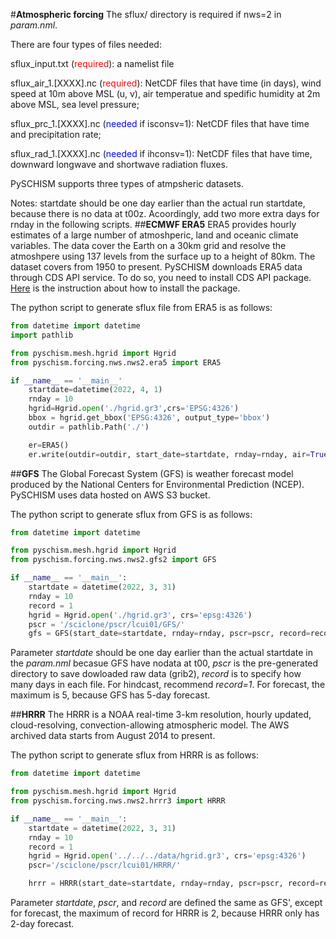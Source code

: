 #**Atmospheric forcing**
The sflux/ directory is required if nws=2 in *param.nml*. 

There are four types of files needed:

sflux_input.txt (<font color="red">required</font>): a namelist file

sflux_air_1.[XXXX].nc (<font color="red">required</font>): NetCDF files that have time (in days), wind speed at 10m above MSL (u, v), air temperatue and spedific humidity at 2m above MSL, sea level pressure;

sflux_prc_1.[XXXX].nc (<font color="blue">needed</font> if isconsv=1): NetCDF files that have time and precipitation rate;

sflux_rad_1.[XXXX].nc (<font color="blue">needed</font> if ihconsv=1): NetCDF files that have time, downward longwave and shortwave radiation fluxes.

PySCHISM supports three types of atmpsheric datasets.

Notes: startdate should be one day earlier than the actual run startdate, because there is no data at t00z. Acoordingly, add two more extra days for rnday in the following scripts.
##**ECMWF ERA5**
ERA5 provides hourly estimates of a large number of atmoshperic, land and oceanic climate variables. The data cover the Earth on a 30km grid and resolve the atmoshpere using 137 levels from the surface up to a height of 80km. The dataset covers from 1950 to present. PySCHISM downloads ERA5 data through CDS API service. To do so, you need to install CDS API package. [Here](https://cds.climate.copernicus.eu/api-how-to) is the instruction about how to install the package.

The python script to generate sflux file from ERA5 is as follows:
```python
from datetime import datetime
import pathlib

from pyschism.mesh.hgrid import Hgrid
from pyschism.forcing.nws.nws2.era5 import ERA5

if __name__ == '__main__'
    startdate=datetime(2022, 4, 1)
    rnday = 10
    hgrid=Hgrid.open('./hgrid.gr3',crs='EPSG:4326')
    bbox = hgrid.get_bbox('EPSG:4326', output_type='bbox')
    outdir = pathlib.Path('./')

    er=ERA5()
    er.write(outdir=outdir, start_date=startdate, rnday=rnday, air=True, rad=True, prc=True, bbox=bbox, output_interval=interval, overwrite=True)
```
##**GFS**
The Global Forecast System (GFS) is weather forecast model produced by the National Centers for Environmental Prediction (NCEP). PySCHISM uses data hosted on AWS S3 bucket.

The python script to generate sflux from GFS is as follows:
```python
from datetime import datetime

from pyschism.mesh.hgrid import Hgrid
from pyschism.forcing.nws.nws2.gfs2 import GFS

if __name__ == '__main__':
    startdate = datetime(2022, 3, 31)
    rnday = 10
    record = 1
    hgrid = Hgrid.open('./hgrid.gr3', crs='epsg:4326')
    pscr = '/sciclone/pscr/lcui01/GFS/'
    gfs = GFS(start_date=startdate, rnday=rnday, pscr=pscr, record=record, bbox=hgrid.bbox)
```
Parameter *startdate* should be one day earlier than the actual startdate in the *param.nml* becasue GFS have nodata at t00, *pscr* is the pre-generated directory to save dowloaded raw data (grib2), *record* is to specify how many days in each file. For hindcast, recommend *record=1*. For forecast, the maximum is 5, because GFS has 5-day forecast.

##**HRRR**
The HRRR is a NOAA real-time 3-km resolution, hourly updated, cloud-resolving, convection-allowing atmospheric model. The AWS archived data starts from August 2014 to present.

The python script to generate sflux from HRRR is as follows:
```python
from datetime import datetime

from pyschism.mesh.hgrid import Hgrid
from pyschism.forcing.nws.nws2.hrrr3 import HRRR

if __name__ == '__main__':
    startdate = datetime(2022, 3, 31)
    rnday = 10
    record = 1
    hgrid = Hgrid.open('../../../data/hgrid.gr3', crs='epsg:4326')
    pscr='/sciclone/pscr/lcui01/HRRR/'

    hrrr = HRRR(start_date=startdate, rnday=rnday, pscr=pscr, record=record, bbox=hgrid.bbox)
```
Parameter *startdate*, *pscr*, and *record* are defined the same as GFS', except for forecast, the maximum of record for HRRR is 2, because HRRR only has 2-day forecast.
